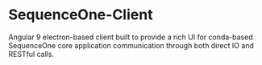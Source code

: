 # SequenceOne-Client
Angular 9 electron-based client built to provide a rich UI for conda-based SequenceOne core application communication through both direct IO and RESTful calls.  
